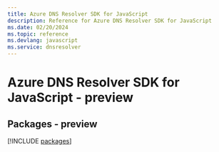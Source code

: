 ```yaml
---
title: Azure DNS Resolver SDK for JavaScript
description: Reference for Azure DNS Resolver SDK for JavaScript
ms.date: 02/20/2024
ms.topic: reference
ms.devlang: javascript
ms.service: dnsresolver
---
```

# Azure DNS Resolver SDK for JavaScript - preview
## Packages - preview
[!INCLUDE [packages](dns-resolver-index.md)]